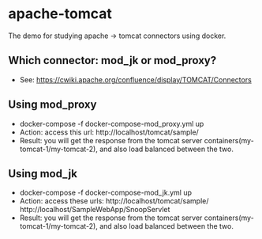 # apache-tomcat
The demo for studying apache -> tomcat connectors using docker.

## Which connector: mod_jk or mod_proxy?
* See: https://cwiki.apache.org/confluence/display/TOMCAT/Connectors

## Using mod_proxy
* docker-compose -f docker-compose-mod_proxy.yml up
* Action: access this url: http://localhost/tomcat/sample/
* Result: you will get the response from the tomcat server containers(my-tomcat-1/my-tomcat-2), and also load balanced between the two.

## Using mod_jk
* docker-compose -f docker-compose-mod_jk.yml up
* Action: access these urls: http://localhost/tomcat/sample/ http://localhost/SampleWebApp/SnoopServlet
* Result: you will get the response from the tomcat server containers(my-tomcat-1/my-tomcat-2), and also load balanced between the two.
